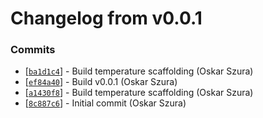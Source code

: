 # Changelog from v0.0.1
### Commits
* [[`ba1d1c4`](http://github.com/oskarszura/smarthome/commit/ba1d1c432602744b8988f6bf76a33c0f9c93c2d3)] - Build temperature scaffolding (Oskar Szura)
* [[`ef84a40`](http://github.com/oskarszura/smarthome/commit/ef84a40fac987b40798f8ef6f41a77cefe795dfa)] - Build v0.0.1 (Oskar Szura)
* [[`a1430f8`](http://github.com/oskarszura/smarthome/commit/a1430f872214a1f32f4eaa4ece792df9d62dbba1)] - Build temperature scaffolding (Oskar Szura)
* [[`8c887c6`](http://github.com/oskarszura/smarthome/commit/8c887c64717b12a87f974ea1212fff263eed1bea)] - Initial commit (Oskar Szura)